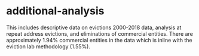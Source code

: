 # additional-analysis
This includes descriptive data on evictions 2000-2018 data, analysis at repeat address evictions, and eliminations of commercial entities. There are approximately 1.94% commercial entities in the data which is inline with the  eviction lab methodology (1.55%).
